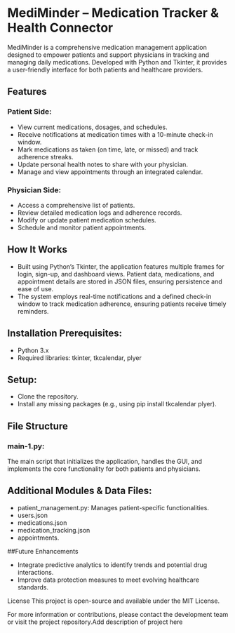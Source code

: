 # MediMinder – Medication Tracker & Health Connector
MediMinder is a comprehensive medication management application designed to empower patients and support physicians in tracking and managing daily medications. Developed with Python and Tkinter, it provides a user-friendly interface for both patients and healthcare providers.

## Features
### Patient Side:
- View current medications, dosages, and schedules.
- Receive notifications at medication times with a 10-minute check-in window.
- Mark medications as taken (on time, late, or missed) and track adherence streaks.
- Update personal health notes to share with your physician.
- Manage and view appointments through an integrated calendar.

### Physician Side:
- Access a comprehensive list of patients.
- Review detailed medication logs and adherence records.
- Modify or update patient medication schedules.
- Schedule and monitor patient appointments.

## How It Works
- Built using Python’s Tkinter, the application features multiple frames for login, sign-up, and dashboard views. Patient data, medications, and appointment details are stored in JSON files, ensuring persistence and ease of use.
- The system employs real-time notifications and a defined check-in window to track medication adherence, ensuring patients receive timely reminders.

## Installation Prerequisites:
- Python 3.x
- Required libraries: tkinter, tkcalendar, plyer

## Setup:
- Clone the repository.
- Install any missing packages (e.g., using pip install tkcalendar plyer).

## File Structure
### main-1.py:
The main script that initializes the application, handles the GUI, and implements the core functionality for both patients and physicians.

## Additional Modules & Data Files:
- patient_management.py: Manages patient-specific functionalities.
- users.json
- medications.json
- medication_tracking.json
- appointments.

##Future Enhancements
- Integrate predictive analytics to identify trends and potential drug interactions.
- Improve data protection measures to meet evolving healthcare standards.

License
This project is open-source and available under the MIT License.

For more information or contributions, please contact the development team or visit the project repository.Add description of project here
